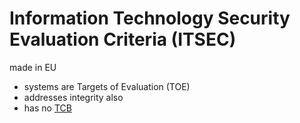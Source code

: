 # Information Technology Security Evaluation Criteria (ITSEC)
made in EU

- systems are Targets of Evaluation (TOE)
- addresses integrity also
- has no [TCB](TCB.md)
